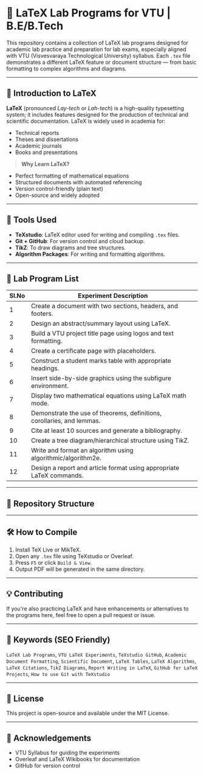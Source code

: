 # 🧪 LaTeX Lab Programs for VTU | B.E/B.Tech

This repository contains a collection of LaTeX lab programs designed for academic lab practice and preparation for lab exams, especially aligned with VTU (Visvesvaraya Technological University) syllabus. Each `.tex` file demonstrates a different LaTeX feature or document structure — from basic formatting to complex algorithms and diagrams.

---

## 📘 Introduction to LaTeX

**LaTeX** (pronounced *Lay-tech* or *Lah-tech*) is a high-quality typesetting system; it includes features designed for the production of technical and scientific documentation. LaTeX is widely used in academia for:

- Technical reports
- Theses and dissertations
- Academic journals
- Books and presentations

> **Why Learn LaTeX?**
- Perfect formatting of mathematical equations
- Structured documents with automated referencing
- Version control-friendly (plain text)
- Open-source and widely adopted

---

## 🔧 Tools Used

- **TeXstudio**: LaTeX editor used for writing and compiling `.tex` files.
- **Git + GitHub**: For version control and cloud backup.
- **TikZ**: To draw diagrams and tree structures.
- **Algorithm Packages**: For writing and formatting algorithms.

---

## 📂 Lab Program List

| Sl.No | Experiment Description |
|-------|------------------------|
| 1     | Create a document with two sections, headers, and footers. |
| 2     | Design an abstract/summary layout using LaTeX. |
| 3     | Build a VTU project title page using logos and text formatting. |
| 4     | Create a certificate page with placeholders. |
| 5     | Construct a student marks table with appropriate headings. |
| 6     | Insert side-by-side graphics using the subfigure environment. |
| 7     | Display two mathematical equations using LaTeX math mode. |
| 8     | Demonstrate the use of theorems, definitions, corollaries, and lemmas. |
| 9     | Cite at least 10 sources and generate a bibliography. |
| 10    | Create a tree diagram/hierarchical structure using TikZ. |
| 11    | Write and format an algorithm using algorithmic/algorithm2e. |
| 12    | Design a report and article format using appropriate LaTeX commands. |

---

## 📁 Repository Structure



---

## 🛠️ How to Compile

1. Install TeX Live or MikTeX.
2. Open any `.tex` file using TeXstudio or Overleaf.
3. Press `F5` or click `Build & View`.
4. Output PDF will be generated in the same directory.

---

## 💡 Contributing

If you're also practicing LaTeX and have enhancements or alternatives to the programs here, feel free to open a pull request or issue.

---

## 🔗 Keywords (SEO Friendly)

`LaTeX Lab Programs`, `VTU LaTeX Experiments`, `TeXstudio GitHub`, `Academic Document Formatting`, `Scientific Document`, `LaTeX Tables`, `LaTeX Algorithms`, `LaTeX Citations`, `TikZ Diagrams`, `Report Writing in LaTeX`, `GitHub for LaTeX Projects`, `How to use Git with TeXstudio`

---

## 📜 License

This project is open-source and available under the MIT License.

---

## 🙌 Acknowledgements

- VTU Syllabus for guiding the experiments
- Overleaf and LaTeX Wikibooks for documentation
- GitHub for version control


